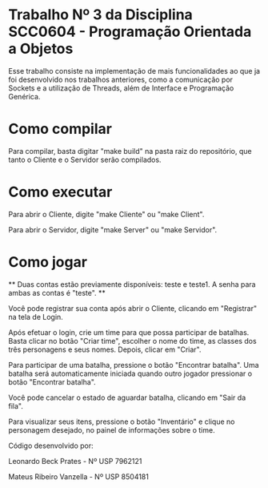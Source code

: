 Trabalho Nº 3 da Disciplina SCC0604 - Programação Orientada a Objetos
========

Esse trabalho consiste na implementação de mais funcionalidades ao que ja foi desenvolvido nos trabalhos anteriores, como a comunicação por Sockets e a utilização de Threads, além de Interface e Programação Genérica.

Como compilar
========
Para compilar, basta digitar "make build" na pasta raiz do repositório, que tanto o Cliente e o Servidor serão compilados.

Como executar
========

Para abrir o Cliente, digite "make Cliente" ou "make Client".

Para abrir o Servidor, digite "make Server" ou "make Servidor".

Como jogar
========
** Duas contas estão previamente disponíveis: teste e teste1. A senha para ambas as contas é "teste". **

Você pode registrar sua conta após abrir o Cliente, clicando em "Registrar" na tela de Login.

Após efetuar o login, crie um time para que possa participar de batalhas. Basta clicar no botão "Criar time", escolher o nome do time, as classes dos três personagens e seus nomes. Depois, clicar em "Criar".

Para participar de uma batalha, pressione o botão "Encontrar batalha". Uma batalha será automaticamente iniciada quando outro jogador pressionar o botão "Encontrar batalha".

Você pode cancelar o estado de aguardar batalha, clicando em "Sair da fila".

Para visualizar seus itens, pressione o botão "Inventário" e clique no personagem desejado, no painel de informações sobre o time.

Código desenvolvido por:

Leonardo Beck Prates - Nº USP 7962121

Mateus Ribeiro Vanzella - Nº USP 8504181

